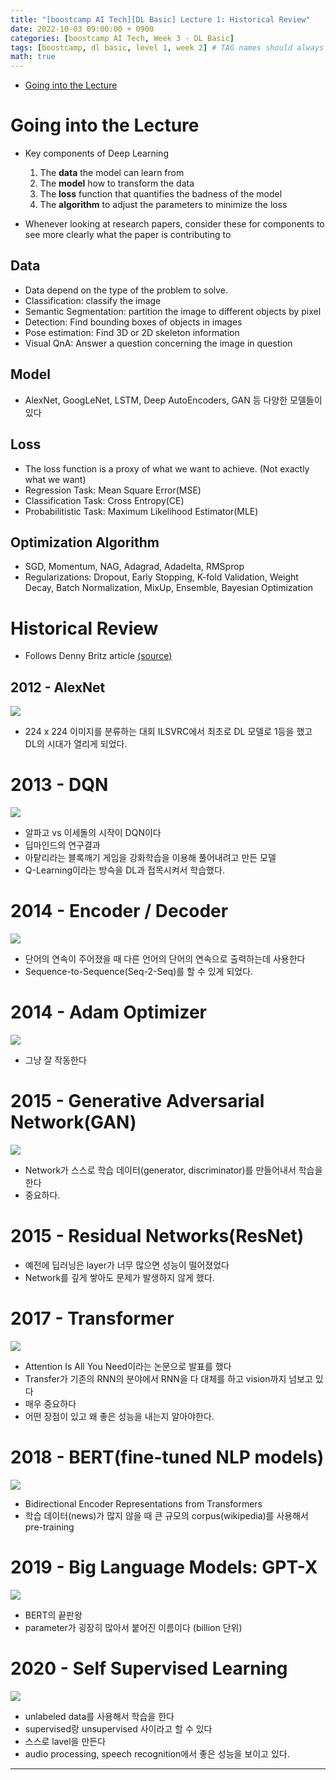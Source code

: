 ```yaml
---
title: "[boostcamp AI Tech][DL Basic] Lecture 1: Historical Review"
date: 2022-10-03 09:00:00 + 0900
categories: [boostcamp AI Tech, Week 3 - DL Basic]
tags: [boostcamp, dl basic, level 1, week 2] # TAG names should always be lowercase
math: true
---
```


- [Going into the Lecture](#going-into-the-lecture)

# Going into the Lecture

- Key components of Deep Learning
  1. The **data** the model can learn from
  2. The **model** how to transform the data
  3. The **loss** function that quantifies the badness of the model
  4. The **algorithm** to adjust the parameters to minimize the loss

- Whenever looking at research papers, consider these for components to see more clearly what the paper is contributing to

## Data

- Data depend on the type of the problem to solve.
- Classification: classify the image
- Semantic Segmentation: partition the image to different objects by pixel
- Detection: Find bounding boxes of objects in images
- Pose estimation: Find 3D or 2D skeleton information
- Visual QnA: Answer a question concerning the image in question

## Model

- AlexNet, GoogLeNet, LSTM, Deep AutoEncoders, GAN 등 다양한 모델들이 있다

## Loss

- The loss function is a proxy of what we want to achieve. (Not exactly what we want)
- Regression Task: Mean Square Error(MSE)
- Classification Task: Cross Entropy(CE)
- Probabilitistic Task: Maximum Likelihood Estimator(MLE)

## Optimization Algorithm

- SGD, Momentum, NAG, Adagrad, Adadelta, RMSprop
- Regularizations: Dropout, Early Stopping, K-fold Validation, Weight Decay, Batch Normalization, MixUp, Ensemble, Bayesian Optimization

# Historical Review

- Follows Denny Britz article [(source)](https://dennybritz.com/posts/deep-learning-ideas-that-stood-the-test-of-time/)

## 2012 - AlexNet

![](/assets/img/boostcamp/2022-10-03-09-30-19.png)

- 224 x 224 이미지를 분류하는 대회 ILSVRC에서 최초로 DL 모델로 1등을 했고 DL의 시대가 열리게 되었다.

# 2013 - DQN

![](/assets/img/boostcamp/2022-10-03-09-30-40.png)

- 알파고 vs 이세돌의 시작이 DQN이다
- 딥마인드의 연구결과
- 아탙리라는 블록깨기 게임을 강화학습을 이용해 풀어내려고 만든 모델
- Q-Learning이라는 방슥을 DL과 접목시켜서 학습했다.

# 2014 - Encoder / Decoder

![](/assets/img/boostcamp/2022-10-03-09-32-41.png)

- 단어의 연속이 주어졌을 때 다른 언어의 단어의 연속으로 출력하는데 사용한다
- Sequence-to-Sequence(Seq-2-Seq)를 할 수 있게 되었다.

# 2014 - Adam Optimizer

![](/assets/img/boostcamp/2022-10-03-09-34-15.png)

- 그냥 잘 작동한다

# 2015 - Generative Adversarial Network(GAN)

![](/assets/img/boostcamp/2022-10-03-09-36-55.png)

- Network가 스스로 학습 데이터(generator, discriminator)를 만들어내서 학습을 한다
- 중요하다.

# 2015 - Residual Networks(ResNet)

- 예전에 딥러닝은 layer가 너무 많으면 성능이 떨어졌었다
- Network를 깊게 쌓아도 문제가 발생하지 않게 했다.

# 2017 - Transformer

![](/assets/img/boostcamp/2022-10-03-09-41-02.png)

- Attention Is All You Need이라는 논문으로 발표를 했다
- Transfer가 기존의 RNN의 분야에서 RNN을 다 대체를 하고 vision까지 넘보고 있다
- 매우 중요하다
- 어떤 장점이 있고 왜 좋은 성능을 내는지 알아야한다.

# 2018 - BERT(fine-tuned NLP models)

![](/assets/img/boostcamp/2022-10-03-09-43-11.png)

- Bidirectional Encoder Representations from Transformers
- 학습 데이터(news)가 많지 않을 때 큰 규모의 corpus(wikipedia)를 사용해서 pre-training

# 2019 - Big Language Models: GPT-X

![](/assets/img/boostcamp/2022-10-03-09-48-18.png)

- BERT의 끝판왕
- parameter가 굉장히 많아서 붙어진 이름이다 (billion 단위)


# 2020 - Self Supervised Learning

![](/assets/img/boostcamp/2022-10-03-09-48-50.png)

- unlabeled data를 사용해서 학습을 한다
- supervised랑 unsupervised 사이라고 할 수 있다
- 스스로 lavel을 만든다
- audio processing, speech recognition에서 좋은 성능을 보이고 있다.

-----------------------------------


